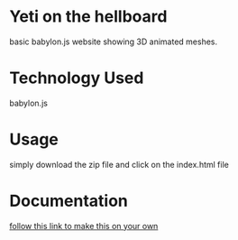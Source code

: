 # Yeti on the hellboard

basic babylon.js website showing 3D animated meshes.

# Technology Used

babylon.js

# Usage

simply download the zip file and click on the index.html file


# Documentation

[follow this link to make this on your own](https://doc.babylonjs.com/journey/theFirstStep#example-pg--2KRNG9-2151)

